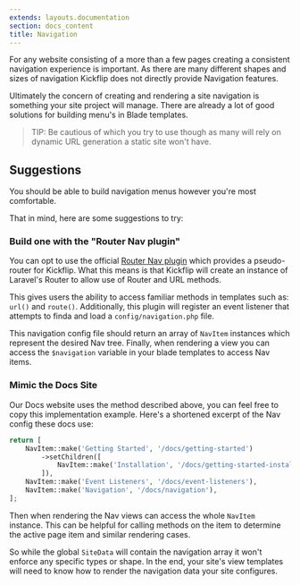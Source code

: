 ```yaml
---
extends: layouts.documentation
section: docs_content
title: Navigation
---
```


For any website consisting of a more than a few pages creating a consistent navigation experience is important.
As there are many different shapes and sizes of navigation Kickflip does not directly provide Navigation features.

Ultimately the concern of creating and rendering a site navigation is something your site project will manage.
There are already a lot of good solutions for building menu's in Blade templates.

> TIP: Be cautious of which you try to use though as many will rely on dynamic URL generation a static site won't have.

## Suggestions

You should be able to build navigation menus however you're most comfortable.

That in mind, here are some suggestions to try:

### Build one with the "Router Nav plugin"
You can opt to use the official [Router Nav plugin](https://packagist.org/packages/kickflip/kickflip-router-nav-plugin) which provides a pseudo-router for Kickflip.
What this means is that Kickflip will create an instance of Laravel's Router to allow use of Router and URL methods.

This gives users the ability to access familiar methods in templates such as: `url()` and `route()`.
Additionally, this plugin will register an event listener that attempts to finda and load a `config/navigation.php` file.

This navigation config file should return an array of `NavItem` instances which represent the desired Nav tree.
Finally, when rendering a view you can access the `$navigation` variable in your blade templates to access Nav items.

### Mimic the Docs Site
Our Docs website uses the method described above, you can feel free to copy this implementation example.
Here's a shortened excerpt of the Nav config these docs use:
```php
return [
    NavItem::make('Getting Started', '/docs/getting-started')
        ->setChildren([
            NavItem::make('Installation', '/docs/getting-started-install'),
        ]),
    NavItem::make('Event Listeners', '/docs/event-listeners'),
    NavItem::make('Navigation', '/docs/navigation'),
];
```

Then when rendering the Nav views can access the whole `NavItem` instance.
This can be helpful for calling methods on the item to determine the active page item and similar rendering cases.

So while the global `SiteData` will contain the navigation array it won't enforce any specific types or shape.
In the end, your site's view templates will need to know how to render the navigation data your site configures.
